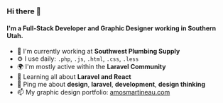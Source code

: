 ### Hi there 👋

#### I'm a Full-Stack Developer and Graphic Designer working in Southern Utah.

- 🏢 I'm currently working at **Southwest Plumbing Supply**
- ⚙️ I use daily: `.php`, `.js`, `.html`, `.css`, `.less`
- 🌍 I'm mostly active within the **Laravel Community**
- 🌱 Learning all about **Laravel and React**
- 💬 Ping me about **design**, **laravel**, **development**, **design thinking**
- 📫 My graphic design portfolio: [amosmartineau.com](https://amosmartineau.com)
